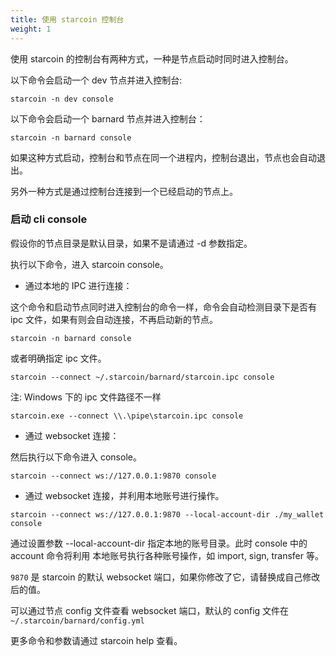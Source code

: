 ```yaml
---
title: 使用 starcoin 控制台 
weight: 1
---
```


使用 starcoin 的控制台有两种方式，一种是节点启动时同时进入控制台。

<!--more-->

以下命令会启动一个 dev 节点并进入控制台:

```shell
starcoin -n dev console
```

以下命令会启动一个 barnard 节点并进入控制台：

```shell
starcoin -n barnard console
```

如果这种方式启动，控制台和节点在同一个进程内，控制台退出，节点也会自动退出。

另外一种方式是通过控制台连接到一个已经启动的节点上。


### 启动 cli console

假设你的节点目录是默认目录，如果不是请通过 -d 参数指定。

执行以下命令，进入 starcoin console。

- 通过本地的 IPC 进行连接：

这个命令和启动节点同时进入控制台的命令一样，命令会自动检测目录下是否有 ipc 文件，如果有则会自动连接，不再启动新的节点。

``` shell
starcoin -n barnard console
```

或者明确指定 ipc 文件。 

``` shell
starcoin --connect ~/.starcoin/barnard/starcoin.ipc console
```

注: Windows 下的 ipc 文件路径不一样

``` shell
starcoin.exe --connect \\.\pipe\starcoin.ipc console
```

- 通过 websocket 连接：


然后执行以下命令进入 console。

```shell
starcoin --connect ws://127.0.0.1:9870 console
```

- 通过 websocket 连接，并利用本地账号进行操作。
``` shell
starcoin --connect ws://127.0.0.1:9870 --local-account-dir ./my_wallet console
```
通过设置参数 --local-account-dir 指定本地的账号目录。此时 console 中的 account 命令将利用
本地账号执行各种账号操作，如 import, sign, transfer 等。

`9870` 是 starcoin 的默认 websocket 端口，如果你修改了它，请替换成自己修改后的值。 

可以通过节点 config 文件查看 websocket 端口，默认的 config 文件在 `~/.starcoin/barnard/config.yml`

更多命令和参数请通过  starcoin help 查看。
